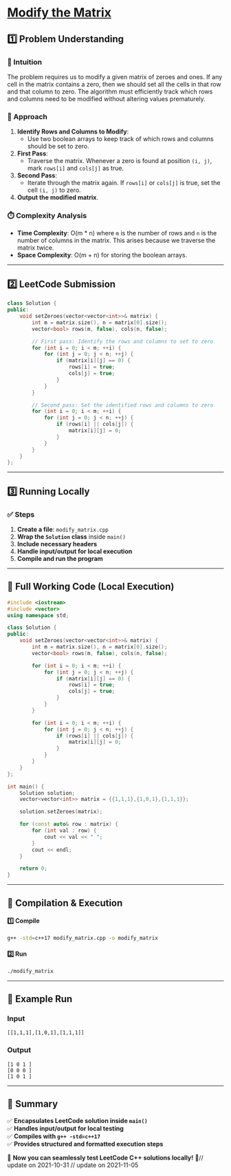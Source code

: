 # **[Modify the Matrix](https://leetcode.com/problems/modify-the-matrix/description/)**  

## **1️⃣ Problem Understanding**  
### **📌 Intuition**  
The problem requires us to modify a given matrix of zeroes and ones. If any cell in the matrix contains a zero, then we should set all the cells in that row and that column to zero. The algorithm must efficiently track which rows and columns need to be modified without altering values prematurely.

### **🚀 Approach**  
1. **Identify Rows and Columns to Modify**: 
   - Use two boolean arrays to keep track of which rows and columns should be set to zero.
2. **First Pass**:
   - Traverse the matrix. Whenever a zero is found at position `(i, j)`, mark `rows[i]` and `cols[j]` as true.
3. **Second Pass**:
   - Iterate through the matrix again. If `rows[i]` or `cols[j]` is true, set the cell `(i, j)` to zero.
4. **Output the modified matrix**.

### **⏱️ Complexity Analysis**  
- **Time Complexity**: O(m * n) where `m` is the number of rows and `n` is the number of columns in the matrix. This arises because we traverse the matrix twice.
- **Space Complexity**: O(m + n) for storing the boolean arrays.

---  

## **2️⃣ LeetCode Submission**  
```cpp
class Solution {
public:
    void setZeroes(vector<vector<int>>& matrix) {
        int m = matrix.size(), n = matrix[0].size();
        vector<bool> rows(m, false), cols(n, false);

        // First pass: Identify the rows and columns to set to zero
        for (int i = 0; i < m; ++i) {
            for (int j = 0; j < n; ++j) {
                if (matrix[i][j] == 0) {
                    rows[i] = true;
                    cols[j] = true;
                }
            }
        }

        // Second pass: Set the identified rows and columns to zero
        for (int i = 0; i < m; ++i) {
            for (int j = 0; j < n; ++j) {
                if (rows[i] || cols[j]) {
                    matrix[i][j] = 0;
                }
            }
        }
    }
};  
```  

---  

## **3️⃣ Running Locally**  
### **✅ Steps**  
1. **Create a file**: `modify_matrix.cpp`  
2. **Wrap the `Solution` class** inside `main()`  
3. **Include necessary headers**  
4. **Handle input/output for local execution**  
5. **Compile and run the program**  

---  

## **📝 Full Working Code (Local Execution)**  
```cpp
#include <iostream>
#include <vector>
using namespace std;

class Solution {
public:
    void setZeroes(vector<vector<int>>& matrix) {
        int m = matrix.size(), n = matrix[0].size();
        vector<bool> rows(m, false), cols(n, false);

        for (int i = 0; i < m; ++i) {
            for (int j = 0; j < n; ++j) {
                if (matrix[i][j] == 0) {
                    rows[i] = true;
                    cols[j] = true;
                }
            }
        }

        for (int i = 0; i < m; ++i) {
            for (int j = 0; j < n; ++j) {
                if (rows[i] || cols[j]) {
                    matrix[i][j] = 0;
                }
            }
        }
    }
};

int main() {
    Solution solution;
    vector<vector<int>> matrix = {{1,1,1},{1,0,1},{1,1,1}};

    solution.setZeroes(matrix);

    for (const auto& row : matrix) {
        for (int val : row) {
            cout << val << " ";
        }
        cout << endl;
    }

    return 0;
}
```  

---  

## **🔧 Compilation & Execution**  
#### **1️⃣ Compile**  
```bash
g++ -std=c++17 modify_matrix.cpp -o modify_matrix
```  

#### **2️⃣ Run**  
```bash
./modify_matrix
```  

---  

## **🎯 Example Run**  
### **Input**  
```
[[1,1,1],[1,0,1],[1,1,1]]
```  
### **Output**  
```
[1 0 1 ]
[0 0 0 ]
[1 0 1 ]
```  

---  

## **📌 Summary**  
✅ **Encapsulates LeetCode solution inside `main()`**  
✅ **Handles input/output for local testing**  
✅ **Compiles with `g++ -std=c++17`**  
✅ **Provides structured and formatted execution steps**  

🚀 **Now you can seamlessly test LeetCode C++ solutions locally!** 🚀// update on 2021-10-31
// update on 2021-11-05
